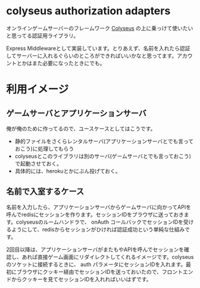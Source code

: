 # colyseus authorization adapters
オンラインゲームサーバーのフレームワーク [Colyseus](https://github.com/colyseus/colyseus) の上に乗っけて使いたいと思ってる認証用ライブラリ。

Express Middlewareとして実装しています。とりあえず、名前を入れたら認証してサーバーに入れるぐらいのところができればいいかなと思ってます。アカウントとかはまた必要になったときにでも。

# 利用イメージ
## ゲームサーバとアプリケーションサーバ
俺が俺のために作ってるので、ユースケースとしてはこうです。

- 静的ファイルをさくらレンタルサーバ(アプリケーションサーバとでも言っておこう)に処理してもらう
- colyseusとこのライブラリは別のサーバ(ゲームサーバとでも言っておこう)で起動させておく。
- 具体的には、herokuとかにぶん投げておく。

## 名前で入室するケース
名前を入力したら、アプリケーションサーバからゲームサーバに向かってAPIを呼んでredisにセッションを作ります。セッションIDをブラウザに送っておきます。colyseusのルームハンドラで、 onAuth コールバックでセッションIDを受けるようにして、redisからセッションがひければ認証成功という単純な仕組みです。

2回目以降は、アプリケーションサーバがまたもやAPIを呼んでセッションを確認し、あれば直接ゲーム画面にリダイレクトしてくれるイメージです。colyseusのソケットに接続するときに、 auth パラメータにセッションIDを入れます。最初にブラウザにクッキー経由でセッションIDを送っておいたので、フロントエンドからクッキーを見てセッションIDを入れればいいはずです。
